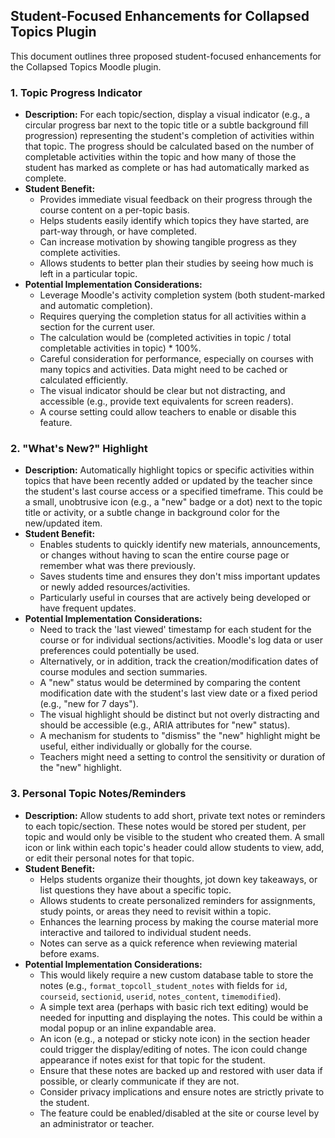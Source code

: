 ## Student-Focused Enhancements for Collapsed Topics Plugin

This document outlines three proposed student-focused enhancements for the Collapsed Topics Moodle plugin.

### 1. Topic Progress Indicator

*   **Description:** For each topic/section, display a visual indicator (e.g., a circular progress bar next to the topic title or a subtle background fill progression) representing the student's completion of activities within that topic. The progress should be calculated based on the number of completable activities within the topic and how many of those the student has marked as complete or has had automatically marked as complete.
*   **Student Benefit:**
    *   Provides immediate visual feedback on their progress through the course content on a per-topic basis.
    *   Helps students easily identify which topics they have started, are part-way through, or have completed.
    *   Can increase motivation by showing tangible progress as they complete activities.
    *   Allows students to better plan their studies by seeing how much is left in a particular topic.
*   **Potential Implementation Considerations:**
    *   Leverage Moodle's activity completion system (both student-marked and automatic completion).
    *   Requires querying the completion status for all activities within a section for the current user.
    *   The calculation would be (completed activities in topic / total completable activities in topic) * 100%.
    *   Careful consideration for performance, especially on courses with many topics and activities. Data might need to be cached or calculated efficiently.
    *   The visual indicator should be clear but not distracting, and accessible (e.g., provide text equivalents for screen readers).
    *   A course setting could allow teachers to enable or disable this feature.

### 2. "What's New?" Highlight

*   **Description:** Automatically highlight topics or specific activities within topics that have been recently added or updated by the teacher since the student's last course access or a specified timeframe. This could be a small, unobtrusive icon (e.g., a "new" badge or a dot) next to the topic title or activity, or a subtle change in background color for the new/updated item.
*   **Student Benefit:**
    *   Enables students to quickly identify new materials, announcements, or changes without having to scan the entire course page or remember what was there previously.
    *   Saves students time and ensures they don't miss important updates or newly added resources/activities.
    *   Particularly useful in courses that are actively being developed or have frequent updates.
*   **Potential Implementation Considerations:**
    *   Need to track the 'last viewed' timestamp for each student for the course or for individual sections/activities. Moodle's log data or user preferences could potentially be used.
    *   Alternatively, or in addition, track the creation/modification dates of course modules and section summaries.
    *   A "new" status would be determined by comparing the content modification date with the student's last view date or a fixed period (e.g., "new for 7 days").
    *   The visual highlight should be distinct but not overly distracting and should be accessible (e.g., ARIA attributes for "new" status).
    *   A mechanism for students to "dismiss" the "new" highlight might be useful, either individually or globally for the course.
    *   Teachers might need a setting to control the sensitivity or duration of the "new" highlight.

### 3. Personal Topic Notes/Reminders

*   **Description:** Allow students to add short, private text notes or reminders to each topic/section. These notes would be stored per student, per topic and would only be visible to the student who created them. A small icon or link within each topic's header could allow students to view, add, or edit their personal notes for that topic.
*   **Student Benefit:**
    *   Helps students organize their thoughts, jot down key takeaways, or list questions they have about a specific topic.
    *   Allows students to create personalized reminders for assignments, study points, or areas they need to revisit within a topic.
    *   Enhances the learning process by making the course material more interactive and tailored to individual student needs.
    *   Notes can serve as a quick reference when reviewing material before exams.
*   **Potential Implementation Considerations:**
    *   This would likely require a new custom database table to store the notes (e.g., `format_topcoll_student_notes` with fields for `id`, `courseid`, `sectionid`, `userid`, `notes_content`, `timemodified`).
    *   A simple text area (perhaps with basic rich text editing) would be needed for inputting and displaying the notes. This could be within a modal popup or an inline expandable area.
    *   An icon (e.g., a notepad or sticky note icon) in the section header could trigger the display/editing of notes. The icon could change appearance if notes exist for that topic for the student.
    *   Ensure that these notes are backed up and restored with user data if possible, or clearly communicate if they are not.
    *   Consider privacy implications and ensure notes are strictly private to the student.
    *   The feature could be enabled/disabled at the site or course level by an administrator or teacher.

